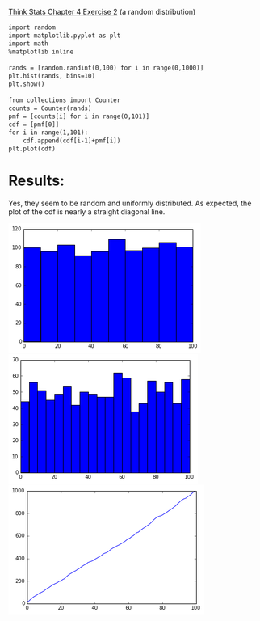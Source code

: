 [Think Stats Chapter 4 Exercise 2](http://greenteapress.com/thinkstats2/html/thinkstats2005.html#toc41) (a random distribution)

```
import random
import matplotlib.pyplot as plt
import math
%matplotlib inline

rands = [random.randint(0,100) for i in range(0,1000)]
plt.hist(rands, bins=10)
plt.show()

from collections import Counter
counts = Counter(rands)
pmf = [counts[i] for i in range(0,101)]
cdf = [pmf[0]]
for i in range(1,101):
    cdf.append(cdf[i-1]+pmf[i])
plt.plot(cdf)
```

# Results:
Yes, they seem to be random and uniformly distributed. As expected, the plot of the cdf is nearly a straight diagonal line.

![pdf 10 bins](4-2a.png "URV pdf 10 bins")
![pdf 20 bins](4-2b.png "URV pdf 20 bins")
![cdf](4-2c.png "URV cdf 0 to 100")
